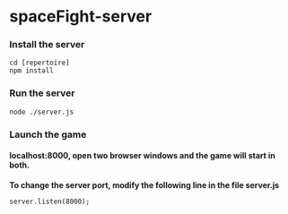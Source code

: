 # spaceFight-server

### Install the server

```
cd [repertoire]
npm install
```

### Run the server

```
node ./server.js
```

### Launch the game

#### localhost:8000, open two browser windows and the game will start in both.

**To change the server port, modify the following line in the file server.js**

```
server.listen(8000);
```

